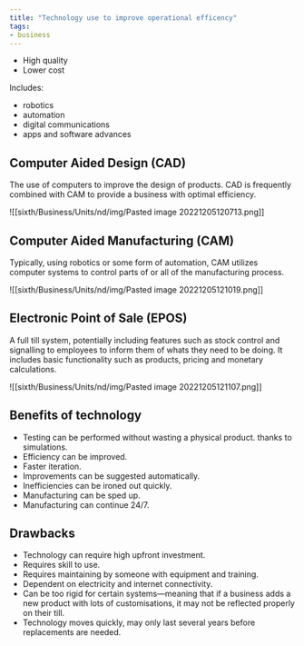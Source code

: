 ```yaml
---
title: "Technology use to improve operational efficency"
tags:
- business
---
```


- High quality
- Lower cost

Includes:
- robotics
- automation
- digital communications
- apps and software advances

## Computer Aided Design (CAD)

The use of computers to improve the design of products. CAD is frequently combined with CAM to provide a business with optimal efficiency.

![[sixth/Business/Units/nd/img/Pasted image 20221205120713.png]]

## Computer Aided Manufacturing (CAM)

Typically, using robotics or some form of automation, CAM utilizes computer systems to control parts of or all of the manufacturing process.

![[sixth/Business/Units/nd/img/Pasted image 20221205121019.png]]

## Electronic Point of Sale (EPOS)

A full till system, potentially including features such as stock control and signalling to employees to inform them of whats they need to be doing. It includes basic functionality such as products, pricing and monetary calculations. 

![[sixth/Business/Units/nd/img/Pasted image 20221205121107.png]]

## Benefits of technology

- Testing can be performed without wasting a physical product. thanks to simulations.
- Efficiency can be improved.
- Faster iteration.
- Improvements can be suggested automatically.
- Inefficiencies can be ironed out quickly.
- Manufacturing can be sped up.
- Manufacturing can continue 24/7.

## Drawbacks

- Technology can require high upfront investment.
- Requires skill to use.
- Requires maintaining by someone with equipment and training.
- Dependent on electricity and internet connectivity.
- Can be too rigid for certain systems—meaning that if a business adds a new product with lots of customisations, it may not be reflected properly on their till.
- Technology moves quickly, may only last several years before replacements are needed.



‎‎